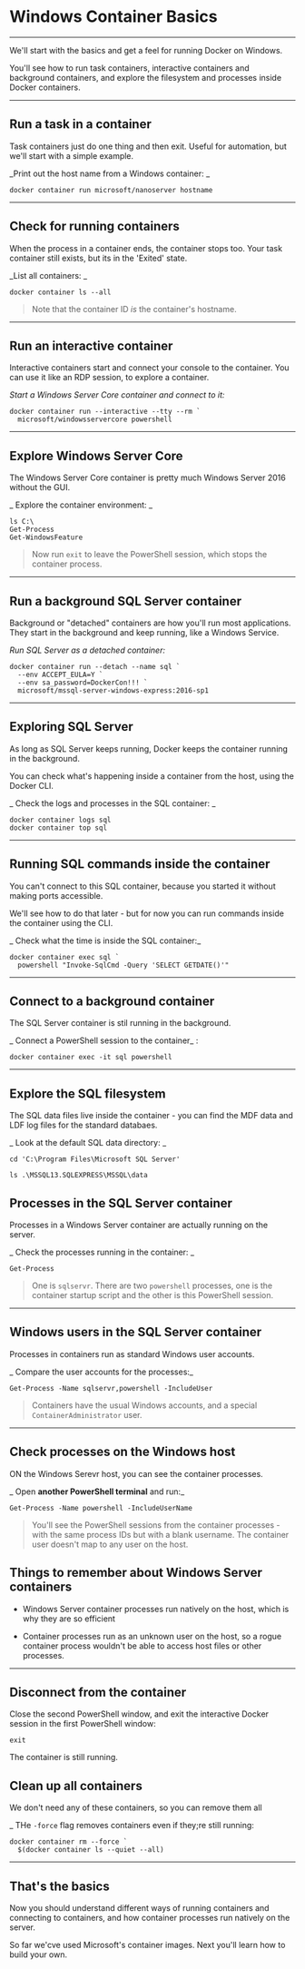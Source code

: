 # Windows Container Basics

---

We'll start with the basics and get a feel for running Docker on Windows. 

You'll see how to run task containers, interactive containers and background containers, and explore the filesystem and processes inside Docker containers.

---

## Run a task in a container

Task containers just do one thing and then exit. Useful for automation, but we'll start with a simple example.

_Print out the host name from a Windows container: _

```
docker container run microsoft/nanoserver hostname
```

---

## Check for running containers

When the process in a container ends, the container stops too. Your task container still exists, but its in the 'Exited' state.

_List all containers: _

```
docker container ls --all
```

> Note that the container ID *is* the container's hostname.

---

## Run an interactive container

Interactive containers start and connect your console to the container. You can use it like an RDP session, to explore a container.

_Start a Windows Server Core container and connect to it:_

```
docker container run --interactive --tty --rm `
  microsoft/windowsservercore powershell
```

---

## Explore Windows Server Core

The Windows Server Core container is pretty much Windows Server 2016 without the GUI. 

_ Explore the container environment: _

```
ls C:\
Get-Process
Get-WindowsFeature
```

> Now run `exit` to leave the PowerShell session, which stops the container process. 

---

## Run a background SQL Server container

Background or "detached" containers are how you'll run most applications. They start in the background and keep running, like a Windows Service.

_Run SQL Server as a detached container:_

```
docker container run --detach --name sql `
  --env ACCEPT_EULA=Y `
  --env sa_password=DockerCon!!! `
  microsoft/mssql-server-windows-express:2016-sp1
```

---

## Exploring SQL Server

As long as SQL Server keeps running, Docker keeps the container running in the background.

You can check what's happening inside a container from the host, using the Docker CLI.

_ Check the logs and processes in the SQL container: _

```
docker container logs sql
docker container top sql
```

---

## Running SQL commands inside the container

You can't connect to this SQL container, because you started it without making ports accessible.

We'll see how to do that later - but for now you can run commands inside the container using the CLI.

_ Check what the time is inside the SQL container:_

```
docker container exec sql `
  powershell "Invoke-SqlCmd -Query 'SELECT GETDATE()'"
```

---

## Connect to a background container

The SQL Server container is stil running in the background. 

_ Connect a PowerShell session to the container_ :

```
docker container exec -it sql powershell
```

---

## Explore the SQL filesystem

The SQL data files live inside the container - you can find the MDF data and LDF log files for the standard databaes.

_ Look at the default SQL data directory: _

```
cd 'C:\Program Files\Microsoft SQL Server'
```

```
ls .\MSSQL13.SQLEXPRESS\MSSQL\data
```

## Processes in the SQL Server container

Processes in a Windows Server container are actually running on the server. 

_ Check the processes running in the container: _

```
Get-Process
```

> One is `sqlservr`. There are two `powershell` processes, one is the container startup script and the other is this PowerShell session. 

---

## Windows users in the SQL Server container

Processes in containers run as standard Windows user accounts. 

_ Compare the user accounts for the processes:_

```
Get-Process -Name sqlservr,powershell -IncludeUser
```

> Containers have the usual Windows accounts, and a special `ContainerAdministrator` user.

---

## Check processes on the Windows host

ON the Windows Serevr host, you can see the container processes.

_ Open **another PowerShell terminal** and run:_

```
Get-Process -Name powershell -IncludeUserName
```

> You'll see the PowerShell sessions from the container processes - with the same process IDs but with a blank username. The container user doesn't map to any user on the host.

## Things to remember about Windows Server containers

- Windows Server container processes run natively on the host, which is why they are so efficient

- Container processes run as an unknown user on the host, so a rogue container process wouldn't be able to access host files or other processes.

---

## Disconnect from the container

Close the second PowerShell window, and exit the interactive Docker session in the first PowerShell window:

```
exit
```

The container is still running.

## Clean up all containers

We don't need any of these containers, so you can remove them all

_ THe `-force` flag removes containers even if they;re still running:

```
docker container rm --force `
  $(docker container ls --quiet --all)
```

---

## That's the basics

Now you should understand different ways of running containers and connecting to containers, and how container processes run natively on the server.

So far we'cve used Microsoft's container images. Next you'll learn how to build your own.
